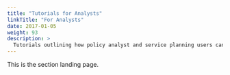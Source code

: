 ```yaml
---
title: "Tutorials for Analysts"
linkTitle: "For Analysts"
date: 2017-01-05
weight: 93
description: >
  Tutorials outlining how policy analyst and service planning users can use ready4.
---
```



This is the section landing page.

